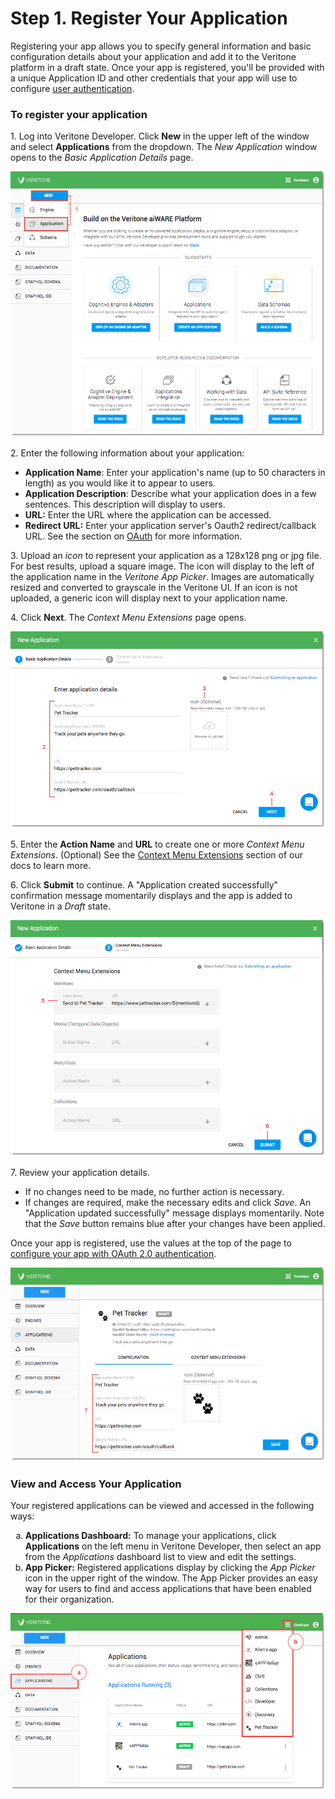 # Step 1. Register Your Application

Registering your app allows you to specify general information and basic configuration details about your application and add it to the Veritone platform in a draft state. Once your app is registered, you'll be provided with a unique Application ID and other credentials that your app will use to configure [user authentication](/applications/quick-start/step-2). 

### To register your application
1\.  Log into Veritone Developer. Click **New** in the upper left of the window and select **Applications** from the dropdown. The *New Application* window opens to the _Basic Application Details_ page. 

![VDA-Create-App-1](App-QS-Step1-1.png)

2\. Enter the following information about your application:  

* **Application Name**: Enter your application's name (up to 50 characters in length) as you would like it to appear to users.
* **Application Description**: Describe what your application does in a few sentences. This description will display to users.
*   **URL:** Enter the URL where the application can be accessed.
*   **Redirect URL:** Enter your application server's Oauth2 redirect/callback URL. See the section on [OAuth](/applications/oauth) for more information. 

3\. Upload an *icon* to represent your application as a 128x128 png or jpg file. For best results, upload a square image. The icon will display to the left of the application name in the *Veritone App Picker*. Images are automatically resized and converted to grayscale in the Veritone UI. If an icon is not uploaded, a generic icon will display next to your application name.

4\. Click **Next**. The *Context Menu Extensions* page opens.

![VDA-Create-App-2](App-QS-Step1-2.png)

5\. Enter the **Action Name** and **URL** to create one or more *Context Menu Extensions*. (Optional) See the [Context Menu Extensions](/applications/context-menu-extensions) section of our docs to learn more.

6\. Click **Submit** to continue. A "Application created successfully" confirmation message momentarily displays and the app is added to Veritone in a *Draft* state. 

![VDA-Create-App-3](App-QS-Step1-3.png)

7\. Review your application details.

*   If no changes need to be made, no further action is necessary.
*   If changes are required, make the necessary edits and click _Save_. An "Application updated successfully" message displays momentarily. Note that the _Save_ button remains blue after your changes have been applied. 


Once your app is registered, use the values at the top of the page to [configure your app with OAuth 2.0 authentication](/applications/oauth). 

![VDA-Create-App-4](App-QS-Step1-4.png)

### View and Access Your Application 
Your registered applications can be viewed and accessed in the following ways:

<ol type="a">
  <li><b>Applications Dashboard:</b> To manage your applications, click <b>Applications</b> on the left menu in Veritone Developer, then select an app from the <i>Applications</i> dashboard list to view and edit the settings.</li>
  <li><b>App Picker:</b> Registered applications display by clicking the <i>App Picker</i> icon in the upper right of the window. The App Picker provides an easy way for users to find and access applications that have been enabled for their organization.</li>
</ol>

![VDA-View-and-Access-Apps](App-QS-Step1-5.png)

